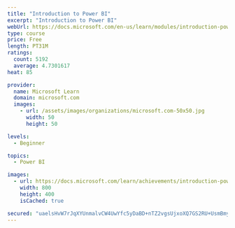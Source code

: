 ```yaml
---
title: "Introduction to Power BI"
excerpt: "Introduction to Power BI"
webUrl: https://docs.microsoft.com/en-us/learn/modules/introduction-power-bi/
type: course
price: Free
length: PT31M
ratings:
  count: 5192
  average: 4.7301617
heat: 85

provider:
  name: Microsoft Learn
  domain: microsoft.com
  images:
    - url: /assets/images/organizations/microsoft.com-50x50.jpg
      width: 50
      height: 50

levels:
  - Beginner

topics:
  - Power BI

images:
  - url: https://docs.microsoft.com/learn/achievements/introduction-power-bi-social.png
    width: 800
    height: 400
    isCached: true

secured: "uaelsHvW7rJqXYUnmalvCW4UwYfc5yDaBD+nTZ2vgsUjxoXQ7GS2RU+UsmBmyRV+nepe3cq4xnAdMsldpgIJ1XEG+uryIkuYxdBI4g6o7PU1kNy1Yvq3/C0q4wF0tQuCqaZeupOIrvQM3NLvbCGnx6iK+wFvseWMj3kMKuk284lSr0Fcda5NFxm0RDiFukDTQ5Q7Q3NC8hqs/+MawbpgnIj/9I+Hog335e7lk2w/Ak17vjIdLE4EGMAoN8qVlVOoCHDYBasrIXxbyiwuG6AsfDSAygMaeg3Vi+ltjkeADoNyPxYria5QzCsQiVuzxANyo65bjw17SFyMB8kURulgVPsHQrgIg5UUI1LfkIOpmFFLncP9+IQ9iLv0YaKJOM8R2h1JiPuFw3VqpwaBbNFGeO3dCH4w4Jcn97YiLCsKBeI=;qc+X4ldBEBWUxqWSh4ymwQ=="
---
```


